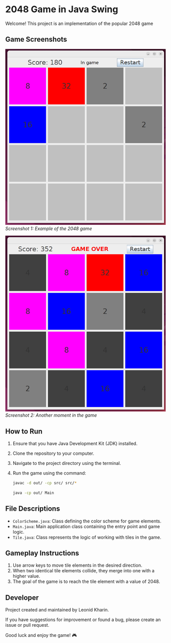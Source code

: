 # 2048 Game in Java Swing

Welcome! This project is an implementation of the popular 2048 game

## Game Screenshots

![Screenshot 1](pictures/photo1.png)
*Screenshot 1: Example of the 2048 game*

![Screenshot 2](pictures/photo2.png)
*Screenshot 2: Another moment in the game*

## How to Run

1. Ensure that you have Java Development Kit (JDK) installed.
2. Clone the repository to your computer.
3. Navigate to the project directory using the terminal.
4. Run the game using the command:

    ```bash
    javaс -d out/ -cp src/ src/*
    ```
   ```bash
   java -cp out/ Main
    ```

## File Descriptions

- `ColorScheme.java`: Class defining the color scheme for game elements.
- `Main.java`: Main application class containing the entry point and game logic.
- `Tile.java`: Class represents the logic of working with tiles in the game.

## Gameplay Instructions

1. Use arrow keys to move tile elements in the desired direction.
2. When two identical tile elements collide, they merge into one with a higher value.
3. The goal of the game is to reach the tile element with a value of 2048.

## Developer

Project created and maintained by Leonid Kharin.

If you have suggestions for improvement or found a bug, please create an issue or pull request.

Good luck and enjoy the game! 🎮





